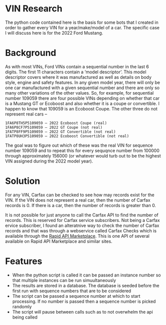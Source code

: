 # VIN Research
The python code contained here is the basis for some bots that I created in order to gather every VIN for a year/make/model of a car. The specific case I will discuss here is for the 2022 Ford Mustang.

# Background
As with most VINs, Ford VINs contain a sequential number in the last 6 digits. The first 11 characters contain a ‘model descriptor’. This model descriptor covers where it was manufactured as well as details on body style, engine and safety features. In any given model year, there will only be one car manufactured with a given sequential number and there are only so many other variations of the other values. So, for example, for sequential number 109059 there are four possible VINs depending on whether that car is a Mustang GT or Ecoboost and also whether it is a coupe or convertible. I happen to know that 109059 is an Ecoboost Coupe. The other three do not represent real cars –

    1FA6P8TH5P5109059 – 2022 Ecoboost Coupe (real)
    1FA6P8CF7P5109059 – 2022 GT Coupe (not real)
    1FATP8FF9P5109059 – 2022 GT Convertible (not real)
    1FATP8UH3P5109059 – 2022 Ecoboost Convertible (not real)

The goal was to figure out which of these was the real VIN for sequence number 109059 and to repeat this for every sequqnce number from 100000 through approximately 156000 (or whatever would turb out to be the highest VIN assigned during the 2022 model year).

# Solution
For any VIN, Carfax can be checked to see how may records exist for the VIN. If the VIN does not represent a real car, then the number of Carfax records is 0. If there is a car, then the number of records is greater than 0.

It is not possible for just anyone to call the Carfax API to find the number of records. This is reserved for Carfax service subscribers. Not being a Carfax ervice subscriber, I found an alteratnive way to check the number of Carfax records and that was through a webservice called Carfax Checks which is available through the [Rapid API Marketplace](https://rapidapi.com/carsimulcast/api/carfax-checks). This is one API of several available on Rapid API Marketplace and similar sites.

# Features
* When the python script is called it can be passed an instance number so that multiple instances can be run simuultaneously
* The results are stored in a database. The database is seeded before the first run with sequence numbers that are to be considered
* The script can be passed a sequence number at which to start processing. If no number is passed then a sequence number is picked randomly
* The script will pause between calls such as to not overwhelm the api being called
